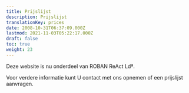 ```yaml
---
title: Prijslijst
description: Prijslijst
translationKey: prices
date: 2008-10-31T06:37:09.000Z
lastmod: 2021-11-03T05:22:17.000Z
draft: false
toc: true
weight: 23
---
```


Deze website is nu onderdeel van ROBAN ReAct Ldª.

Voor verdere informatie kunt U contact met ons opnemen of een prijslijst aanvragen.
